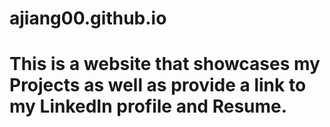 # ajiang00.github.io
# This is a website that showcases my Projects as well as provide a link to my LinkedIn profile and Resume.
